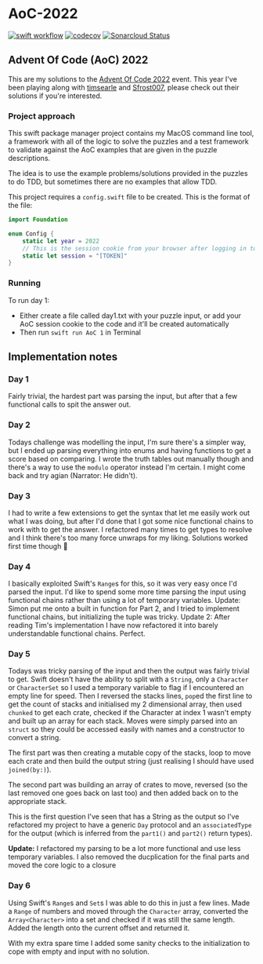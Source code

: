 # AoC-2022
[![swift workflow](https://github.com/mikezs/AoC-2022/actions/workflows/swift.yml/badge.svg)](https://github.com/mikezs/AoC-2022/actions)
[![codecov](https://codecov.io/gh/mikezs/AoC-2022/branch/develop/graph/badge.svg?token=64OZZEYDTF)](https://codecov.io/gh/mikezs/AoC-2022)
[![Sonarcloud Status](https://sonarcloud.io/api/project_badges/measure?project=mikezs_AoC-2022&metric=alert_status)](https://sonarcloud.io/dashboard?id=mikezs_AoC-2022)

## Advent Of Code (AoC) 2022

This are my solutions to the [Advent Of Code 2022](https://adventofcode.com/2022/) event. This year I've been playing along with [timsearle](https://github.com/timsearle/) and [Sfrost007](https://github.com/sfrost007/), please check out their solutions if you're interested.

### Project approach

This swift package manager project contains my MacOS command line tool, a framework with all of the logic to solve the puzzles and a test framework to validate against the AoC examples that are given in the puzzle descriptions.

The idea is to use the example problems/solutions provided in the puzzles to do TDD, but sometimes there are no examples that allow TDD.

This project requires a `config.swift` file to be created. This is the format of the file:

```swift
import Foundation

enum Config {
    static let year = 2022
    // This is the session cookie from your browser after logging in to https://adventofcode.com/
    static let session = "[TOKEN]"
}
```

### Running

To run day 1:
- Either create a file called day1.txt with your puzzle input, or add your AoC session cookie to the code and it'll be created automatically
- Then run `swift run AoC 1` in Terminal

## Implementation notes

### Day 1
Fairly trivial, the hardest part was parsing the input, but after that a few functional calls to spit the answer out.

### Day 2
Todays challenge was modelling the input, I'm sure there's a simpler way, but I ended up parsing everything into enums and having functions to get a score based on comparing. I wrote the truth tables out manually though and there's a way to use the `modulo` operator instead I'm certain. I might come back and try agian (Narrator: He didn't).

### Day 3
I had to write a few extensions to get the syntax that let me easily work out what I was doing, but after I'd done that I got some nice functional chains to work with to get the answer. I refactored many times to get types to resolve and I think there's too many force unwraps for my liking. Solutions worked first time though 🎉

### Day 4
I basically exploited Swift's `Range`s for this, so it was very easy once I'd parsed the input. I'd like to spend some more time parsing the input using functional chains rather than using a lot of temporary variables.  Update: Simon put me onto a built in function for Part 2, and I tried to implement functional chains, but initializing the tuple was tricky. Update 2: After reading Tim's implementation I have now refactored it into barely understandable functional chains. Perfect.

### Day 5
Todays was tricky parsing of the input and then the output was fairly trivial to get. Swift doesn't have the ability to split with a `String`, only a `Character` or `CharacterSet` so I used a temporary variable to flag if I encountered an empty line for speed. Then I reversed the stacks lines, `pop`ed the first line to get the count of stacks and initialised my 2 dimensional array, then used `chunked` to get each crate, checked if the Character at index 1 wasn't empty and built up an array for each stack. Moves were simply parsed into an `struct` so they could be accessed easily with names and a constructor to convert a string.

 The first part was then creating a mutable copy of the stacks, loop to move each crate and then build the output string (just realising I should have used `joined(by:)`).
 
 The second part was building an array of crates to move, reversed (so the last removed one goes back on last too) and then added back on to the appropriate stack.
 
 This is the first question I've seen that has a String as the output so I've refactored my project to have a generic `Day` protocol and an `associatedType` for the output (which is inferred from the `part1()` and `part2()` return types).

**Update:** I refactored my parsing to be a lot more functional and use less temporary variables. I also removed the ducplication for the final parts and moved the core logic to a closure

### Day 6

Using Swift's `Range`s and `Set`s I was able to do this in just a few lines. Made a `Range` of numbers and moved through the `Character` array, converted the `Array<Character>` into a set and checked if it was still the same length. Added the length onto the current offset and returned it.

With my extra spare time I added some sanity checks to the initialization to cope with empty and input with no solution.
